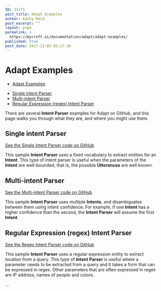 ```yaml
---
ID: 33171
post_title: Adapt Examples
author: Kathy Reid
post_excerpt: ""
layout: page
permalink: >
  https://mycroft.ai/documentation/adapt/adapt-examples/
published: true
post_date: 2017-12-03 05:17:36
---
```

# Adapt Examples

- [Adapt Examples](#adapt-examples)
* [Single intent Parser](#single-intent-parser)
* [Multi-intent Parser](#multi-intent-parser)
* [Regular Expression (regex) Intent Parser](#regular-expression-regex-intent-parser)

There are several **Intent Parser** examples for Adapt on GitHub, and this page walks you through what they are, and where you might use them.

## Single intent Parser

[See the Single Intent Parser code on GitHub](https://github.com/MycroftAI/adapt/blob/master/examples/single_intent_parser.py)

This sample **Intent Parser** uses a fixed vocabulary to extract entities for an **Intent**. This type of intent parser is useful when the parameters of the **Intent** are well-bounded; that is, the possible **Utterances** are well known.

## Multi-intent Parser

[See the Multi-intent Parser code on GitHub](https://github.com/MycroftAI/adapt/blob/master/examples/multi_intent_parser.py)

This sample **Intent Parser** uses multiple **Intents**, and disambiguates between them using intent confidence. For example, if one **Intent** has a higher confidence than the second, the **Intent Parser** will assume the first **Intent**.

## Regular Expression (regex) Intent Parser

[See the Regex Intent Parser code on GitHub](https://github.com/MycroftAI/adapt/blob/master/examples/regex_intent_parser.py)

This sample **Intent Parser** uses a regular expression entity to extract location from a query. This type of **Intent Parser** is useful where a parameter needs to be extracted from a query and it takes a form that can be expressed in regex. Other parameters that are often expressed in regex are IP address, names of people and colors.

...